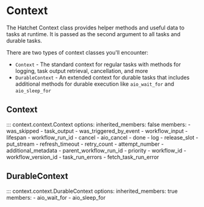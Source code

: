 # Context

The Hatchet Context class provides helper methods and useful data to tasks at runtime. It is passed as the second argument to all tasks and durable tasks.

There are two types of context classes you'll encounter:

* `Context` - The standard context for regular tasks with methods for logging, task output retrieval, cancellation, and more
* `DurableContext` - An extended context for durable tasks that includes additional methods for durable execution like `aio_wait_for` and `aio_sleep_for`


## Context

::: context.context.Context
    options:
      inherited_members: false
      members:
        - was_skipped
        - task_output
        - was_triggered_by_event
        - workflow_input
        - lifespan
        - workflow_run_id
        - cancel
        - aio_cancel
        - done
        - log
        - release_slot
        - put_stream
        - refresh_timeout
        - retry_count
        - attempt_number
        - additional_metadata
        - parent_workflow_run_id
        - priority
        - workflow_id
        - workflow_version_id
        - task_run_errors
        - fetch_task_run_error

## DurableContext

::: context.context.DurableContext
    options:
      inherited_members: true
      members:
        - aio_wait_for
        - aio_sleep_for
